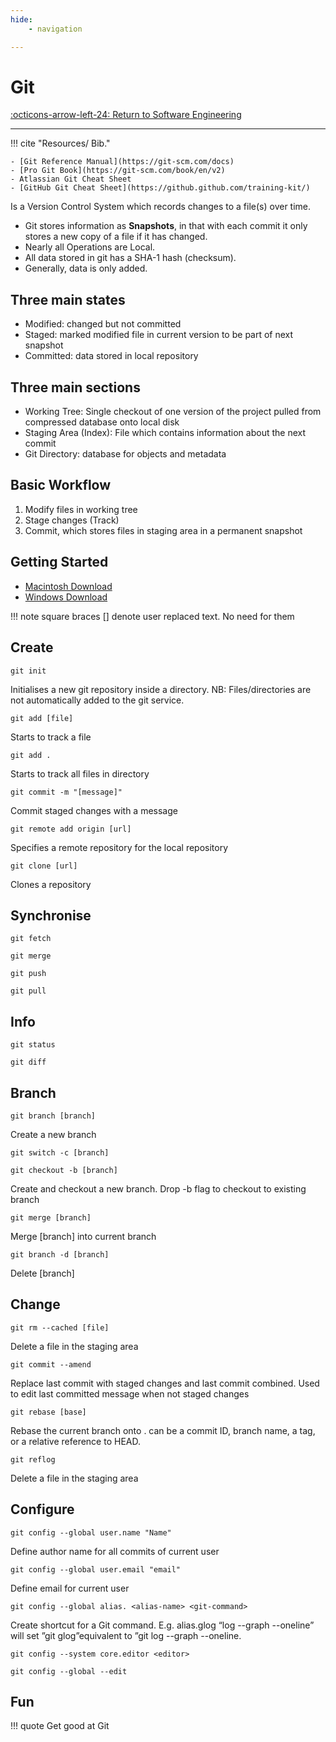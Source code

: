 ```yaml
---
hide:
    - navigation

---
```


# Git


[:octicons-arrow-left-24: Return to Software Engineering](/Bodies-of-Knowledge/Software-Engineering/)

---


!!! cite "Resources/ Bib."

    - [Git Reference Manual](https://git-scm.com/docs)
    - [Pro Git Book](https://git-scm.com/book/en/v2)
    - Atlassian Git Cheat Sheet
    - [GitHub Git Cheat Sheet](https://github.github.com/training-kit/)

Is a Version Control System which records changes to a file(s) over time.

- Git stores information as **Snapshots**, in that with each commit it only stores a new copy of a file if it has changed. 
- Nearly all Operations are Local. 
- All data stored in git has a SHA-1 hash (checksum).
- Generally, data is only added.

## Three main states

- Modified: changed but not committed
- Staged: marked modified file in current version to be part of next snapshot
- Committed: data stored in local repository

## Three main sections

- Working Tree: Single checkout of one version of the project pulled from compressed database onto local disk
- Staging Area (Index): File which contains information about the next commit
- Git Directory: database for objects and metadata

## Basic Workflow

1. Modify files in working tree
2. Stage changes (Track)
3. Commit, which stores files in staging area in a permanent snapshot

## Getting Started

- [Macintosh Download](https://git-scm.com/download/mac)
- [Windows Download](https://git-scm.com/download/win)

!!! note
    square braces [] denote user replaced text. No need for them

## Create

```
git init
```

Initialises a new git repository inside a directory. NB: Files/directories are not automatically added to the git service.

```
git add [file]
```

Starts to track a file

```
git add .
```

Starts to track all files in directory

```
git commit -m "[message]"
```

Commit staged changes with a message

```
git remote add origin [url]
```

Specifies a remote repository for the local repository

```
git clone [url]
```

Clones a repository

## Synchronise

```
git fetch
```

```
git merge
```

```
git push
```

```
git pull
```

## Info

```
git status
```

```
git diff
```

## Branch

```
git branch [branch]
```

Create a new branch

```
git switch -c [branch]
```

```
git checkout -b [branch]
```

Create and checkout a new branch. Drop -b flag to checkout to existing branch

```
git merge [branch]
```

Merge [branch] into current branch

```
git branch -d [branch]
```

Delete [branch]

## Change

```
git rm --cached [file]
```

Delete a file in the staging area

```
git commit --amend
```

Replace last commit with staged changes and last commit combined. Used to edit last committed message when not staged changes

```
git rebase [base]
```

Rebase the current branch onto <base>. <base> can be a commit ID,
branch name, a tag, or a relative reference to HEAD.

```
git reflog
```

Delete a file in the staging area

## Configure

```
git config --global user.name "Name"
```

Define author name for all commits of current user

```
git config --global user.email "email"
```

Define email for current user

```
git config --global alias. <alias-name> <git-command>
```

Create shortcut for a Git command. E.g. alias.glog “log --graph --oneline” will set ”git glog”equivalent to ”git log --graph --oneline.

```
git config --system core.editor <editor>
```

```
git config --global --edit
```

## Fun

!!! quote
    Get good at Git